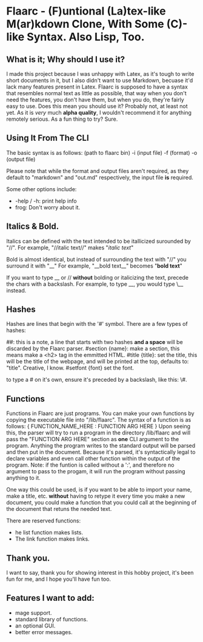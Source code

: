 # Flaarc - (F)untional (La)tex-like M(ar)kdown Clone, With Some (C)-like Syntax. Also Lisp, Too.
##  What is it; Why should I use it?
I made this project because I was unhappy with Latex, as it's tough to write short documents in it, but I also didn't
want to use Markdown, becuase it'd lack many features present in Latex. Flaarc is supposed to have a syntax that
resembles normal text as little as possible, that way when you don't need the features, you don't have them, but when
you do, they're fairly easy to use. Does this mean you should use it? Probably not, at least not yet. As it is
*very* much **alpha quality**, I wouldn't recommend it for anything remotely serious. As a fun thing to try? Sure.


##  Using It From The CLI
The basic syntax is as follows:
(path to flaarc bin) -i (input file) -f (format) -o (output file)

Please note that while the format and output files aren't required, as they default to "markdown" and "out.md" respectively, the input file **is** required.

Some other options include:

- -help / -h:	print help info
- frog:		Don't worry about it.


##  Italics & Bold.
Italics can be defined with the text intended to be itallicized surounded by "//".
For example, "//italic text//" makes "*italic text*"

Bold is almost identical, but instead of surrounding the text with "//" you surround it with "\_\_"
For example, "\_\_bold text\_\_" becomes "**bold text**"

If you want to type \_\_ or // **without** bolding or italicizing the text, precede the chars with a backslash.
For example, to type \_\_, you would type \\\_\_ instead.


##  Hashes
Hashes are lines that begin with the '\#' symbol. There are a few types of hashes:


\#\#: this is a note, a line that starts with two hashes **and a space** will be discarded by the Flaarc parser.
\#section {name}: make a section, this means make a \<h2\> tag in the emmitted HTML.
\#title {title}: set the title, this will be the title of the webpage, and will be printed at the top, defaults to: "title". Creative, I know.
\#setfont {font} set the font.

to type a \# on it's own, ensure it's preceded by a backslash, like this: \\\#.


##  Functions
Functions in Flaarc are just programs. You can make your own functions by copying the executable file into "/lib/flaarc".
The syntax of a function is as follows:
{ FUNCTION\_NAME\_HERE : FUNCTION ARG HERE }
Upon seeing this, the parser will try to run a program in the directory /lib/flaarc and will pass the "FUNCTION ARG HERE" section as **one** CLI argument to the program. Anything the program writes to the standard output will be parsed and then put in the document. Because it's parsed, it's syntactically legal to declare variables and even call other function within the output of the program. 
Note: if the funtion is called without a ':', and therefore no argument to pass to the progam, it will run the program without passing anything to it.

One way this could be used, is if you want to be able to import your name, make a title, etc. **without** having to retype it every time you make a new document, you could make a function that you could call at the beginning of the document that retuns the needed text.

There are reserved functions:

- he list function makes lists.
- The link function makes links.

##  Thank you.
I want to say, thank you for showing interest in this hobby project, it's been fun for me, and I hope you'll have fun too.


##  Features I want to add:

- mage support.
- standard library of functions.
- an optional GUI.
- better error messages.
